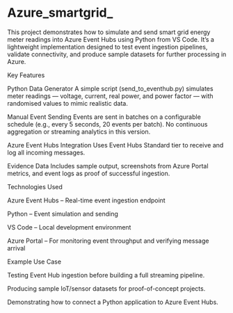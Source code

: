 # Azure_smartgrid_
This project demonstrates how to simulate and send smart grid energy meter readings into Azure Event Hubs using Python from VS Code. It’s a lightweight implementation designed to test event ingestion pipelines, validate connectivity, and produce sample datasets for further processing in Azure.

Key Features

Python Data Generator
A simple script (send_to_eventhub.py) simulates meter readings — voltage, current, real power, and power factor — with randomised values to mimic realistic data.

Manual Event Sending
Events are sent in batches on a configurable schedule (e.g., every 5 seconds, 20 events per batch). No continuous aggregation or streaming analytics in this version.

Azure Event Hubs Integration
Uses Event Hubs Standard tier to receive and log all incoming messages.

Evidence Data
Includes sample output, screenshots from Azure Portal metrics, and event logs as proof of successful ingestion.

Technologies Used

Azure Event Hubs – Real-time event ingestion endpoint

Python – Event simulation and sending

VS Code – Local development environment

Azure Portal – For monitoring event throughput and verifying message arrival

Example Use Case

Testing Event Hub ingestion before building a full streaming pipeline.

Producing sample IoT/sensor datasets for proof-of-concept projects.

Demonstrating how to connect a Python application to Azure Event Hubs.
